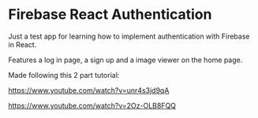  # Firebase React Authentication
 
 Just a test app for learning how to implement authentication with Firebase in React.
 
 Features a log in page, a sign up and a image viewer on the home page.

Made following this 2 part tutorial:

https://www.youtube.com/watch?v=unr4s3jd9qA

https://www.youtube.com/watch?v=2Oz-OLB8FQQ

